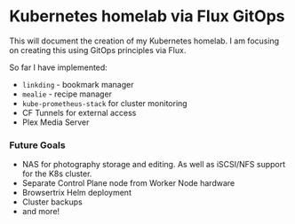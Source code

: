 # Kubernetes homelab via Flux GitOps

This will document the creation of my Kubernetes homelab. I am focusing on creating this using GitOps principles via Flux. 

So far I have implemented:
- `linkding` - bookmark manager
- `mealie` - recipe manager
- `kube-prometheus-stack` for cluster monitoring
- CF Tunnels for external access
- Plex Media Server

### Future Goals
- NAS for photography storage and editing. As well as iSCSI/NFS support for the K8s cluster.
- Separate Control Plane node from Worker Node hardware
- Browsertrix Helm deployment
- Cluster backups 
- and more!
